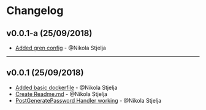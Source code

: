 # Changelog

## v0.0.1-a (25/09/2018)
- [Added gren config](https://github.com/nstjelja/go_password_generator/commit/4e71a35638c0ebb34012d03da78653544479c5db) - @Nikola Stjelja

---

## v0.0.1 (25/09/2018)
- [Added basic dockerfile](https://github.com/nstjelja/go_password_generator/commit/bc070bf2e6921c6fa2531e6ae1975bf1dfeb4595) - @Nikola Stjelja
- [Create Readme.md](https://github.com/nstjelja/go_password_generator/commit/b19bf3cbff33e41b5c516af84c9d3d63dbee639c) - @Nikola Stjelja
- [PostGeneratePassword Handler working](https://github.com/nstjelja/go_password_generator/commit/ddd0f25ddc9fc4faff59f8043a39c618ecefdf3c) - @Nikola Stjelja
